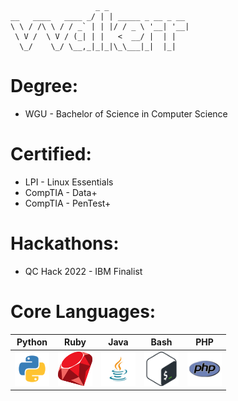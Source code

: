 ```
                   _ _                  
__   ____   ____ _/ | | _____ _ __ _ __ 
\ \ / /\ \ / / _` | | |/ / _ \ '__| '__|
 \ V /  \ V / (_| | |   <  __/ |  | |   
  \_/    \_/ \__,_|_|_|\_\___|_|  |_|
```

# Degree:
* WGU - Bachelor of Science in Computer Science


# Certified:
* LPI - Linux Essentials
* CompTIA - Data+
* CompTIA - PenTest+

# Hackathons:
* QC Hack 2022 - IBM Finalist

# Core Languages:
| Python | Ruby | Java | Bash | PHP |
| --- | --- | --- | --- | --- |
| <img src="assets/PYTHON/PYTHON-LOGO.png" width="55" height="55" /> | <img src="assets/RUBY/RUBY-LOGO.png" width="55" height="55" /> | <img src="assets/JAVA/JAVA-LOGO.png" width="55" height="55" /> | <img src="assets/BASH/BASH-LOGO.png" width="55" height="55" /> | <img src= "assets/PHP/PHP-LOGO.png" width="55" height="55" > |

<!--
# Python Stack:
| Pytorch | Selenium | Numpy | Pandas | Sklearn | OpenCV |
|----------|----------|----------|----------|----------|----------|
|  <img src="https://github.com/devicons/devicon/blob/master/icons/pytorch/pytorch-original.svg" title="Pytorch"  alt="Pytorch" width="55" height="55"/>|  <img src="https://github.com/devicons/devicon/blob/master/icons/selenium/selenium-original.svg" title="Selenium"  alt="Selenium" width="55" height="55"/>|  <img src="https://github.com/devicons/devicon/blob/master/icons/numpy/numpy-original-wordmark.svg" title="Numpy" alt="Numpy" width="55" height="55"/>|  <img src="https://github.com/devicons/devicon/blob/master/icons/pandas/pandas-original.svg" title="Pandas" alt="Pandas" width="55" height="55"/>|  <img src="https://github.com/devicons/devicon/blob/master/icons/scikitlearn/scikitlearn-original.svg" title="sklearn" alt="sklearn" width="55" height="55"/>| <img src="https://github.com/devicons/devicon/blob/master/icons/opencv/opencv-original.svg" title="mpl" alt="mpl" width="55" height="55"/>|


# Database:
| MySQL | SQLite |
| --- | --- |
| <img src="assets/MYSQL/MYSQL-LOGO.png" width="55" height="55" /> | <img src="assets/SQLITE/SQLITE.png" width="55" height="55" /> |


# Web Frameworks:
| Django | Ruby on Rails | Spring |
| --- | --- | --- |
| <img src="assets/DJANGO/DJANGO-LOGO.png" width="55" height="55" /> | <img src="assets/RUBY-ON-RAILS/RUBY-ON-RAILS-V2.png" width="55" height="55" /> | <img src="assets/SPRING/spring-logo.png" width="55" height="55" /> |


# Markup languages:
| HTML | CSS | Markdown |
| --- | --- | --- |
| <img src="assets/HTML/HTML-LOGO.png" width="75" height="75" /> | <img src="assets/CSS/CSS-LOGO.png" width="55" height="55" /> | <img src="assets/MARKDOWN/MARKDOWN-LOGO.png" width="95" height="55" /> |


# Hardware & Firmware: 
| Thinkpad X1 | Coreboot |
| --- | --- |
| <img src="assets/THINKPAD-X1/THINKPAD-X1-LOGO.svg" width="100" height="55" /> | <img src="assets/COREBOOT/Coreboot-logo.svg" width="55" height="55" /> |


# OS:
| Windows 11 | Ubuntu | Kali Nethunter |
| --- | --- | --- | 
| <img src="assets/WINDOWS-11/windows11-original-wordmark.svg" width="55" height="55" /> | <img src="assets/UBUNTU/ubuntu-logo.svg" width="55" height="55" /> | <img src="assets/KALI-NETHUNTER/kalinethunter-logo.svg" width="55" height="55" /> |


# Portable OS:
| WinToGO | Tails |
| --- | --- |
| <img src="assets/WINTOGO/wintogo-usb.svg" width="55" height="55" /> | <img src="assets/TAILS/tails-logo.svg" width="55" height="55" /> |


# Enviroments:
| WSL | Postman | Docker | VirtualBox |
| --- | --- | --- | --- |
| <img src="assets/WSL/wsl.svg" width="55" height="55" /> | <img src="https://github.com/devicons/devicon/blob/master/icons/postman/postman-original-wordmark.svg" title="Postman" alt="Postman" width="55" height="55"/> | <img src="https://github.com/devicons/devicon/blob/master/icons/docker/docker-original-wordmark.svg" title="Docker" alt="Docker" width="55" height="55"/> | <img src="https://banner2.cleanpng.com/20190501/xvt/kisspng-computer-icons-virtualbox-portable-network-graphic-virtualbox-icon-of-line-style-available-in-svg-5cca247f73f9e3.6112721115567514874751.jpg" width="55" height="55"/> |


# Automation
| n8n | Zapier |
| --- | --- |
| <img src="assets/n8n/n8n-logo.jpg" width="100" height="55" /> | <img src="assets/zapier/zapier-logo.png" width="55" height="55" /> |



# Version Control
| git |
| --- |
| <img src="assets/git/git-logo.jpg" width="100" height="55" /> |
-->



<!-- <img src="assets/burp.svg" alt="burp" width="55" height="55" /> -->


<!--
**vva1kerr/vva1kerr** is a ✨ _special_ ✨ repository because its `README.md` (this file) appears on your GitHub profile.

Here are some ideas to get you started:

- 🔭 I’m currently working on ...
- 🌱 I’m currently learning ...
- 👯 I’m looking to collaborate on ...
- 🤔 I’m looking for help with ...
- 💬 Ask me about ...
- 📫 How to reach me: ...
- 😄 Pronouns: ...
- ⚡ Fun fact: ...
-->
